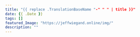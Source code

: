 ```yaml
---
title: "{{ replace .TranslationBaseName "-" " " | title }}"
date: {{ .Date }}
tags: []
featured_Image: "https://jeffwiegand.online/img/"
description: ""
---
```

